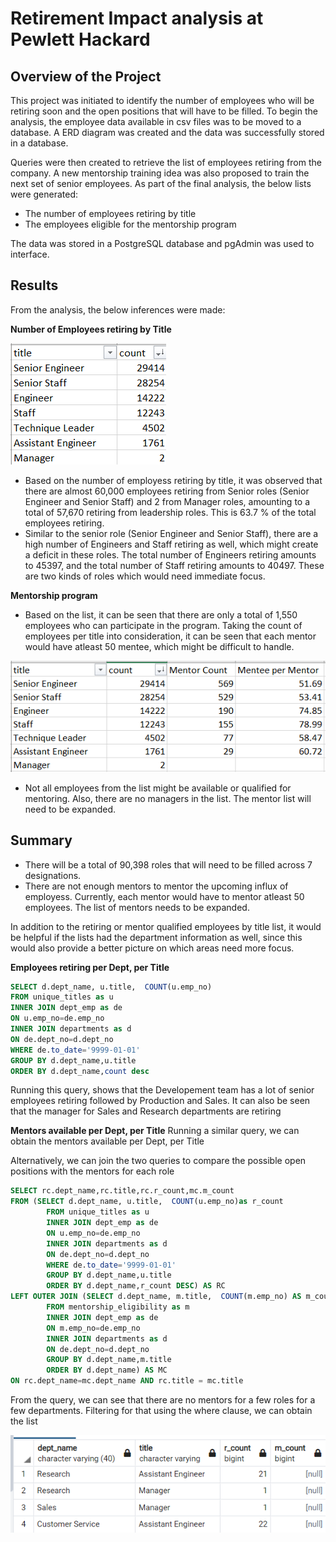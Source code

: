 # Retirement Impact analysis at Pewlett Hackard

## Overview of the Project
This project was initiated to identify the number of employees who will be retiring soon and the open positions that will have to be filled. To begin the analysis, the employee data available in csv files was to be moved to a database. A ERD diagram was created and the data was successfully stored in a database. 

Queries were then created to retrieve the list of employees retiring from the company. A new mentorship training idea was also proposed to train the next set of senior employees. As part of the final analysis, the below lists were generated:
- The number of employees retiring by title
- The employees eligible for the mentorship program

The data was stored in a PostgreSQL database and pgAdmin was used to interface.

## Results
From the analysis, the below inferences were made:

**Number of Employees retiring by Title**

![Retiring Employee Count](https://github.com/Dhanushree27/Pewlett-Hackard-Analysis/blob/main/Images/Retiring_count_by_title.PNG) 

- Based on the number of employess retiring by title, it was observed that there are almost 60,000 employees retiring from Senior roles (Senior Engineer and Senior Staff) and 2 from Manager roles, amounting to a total of 57,670 retiring from leadership roles. This is 63.7 % of the total employees retiring.  
- Similar to the senior role (Senior Engineer and Senior Staff), there are a high number of Engineers and Staff retiring as well, which might create a deficit in these roles. The total number of Engineers retiring amounts to 45397, and the total number of Staff retiring amounts to 40497. These are two kinds of roles which would need immediate focus.

**Mentorship program**

- Based on the list, it can be seen that there are only a total of 1,550 employees who can participate in the program. Taking the count of employees per title into consideration, it can be seen that each mentor would have atleast 50 mentee, which might be difficult to handle. 

![Mentee per Mentor](https://github.com/Dhanushree27/Pewlett-Hackard-Analysis/blob/main/Images/Mentee_per_Mentor.PNG)

- Not all employees from the list might be available or qualified for mentoring. Also, there are no managers in the list. The mentor list will need to be expanded. 

## Summary

- There will be a total of 90,398 roles that will need to be filled across 7 designations.
- There are not enough mentors to mentor the upcoming influx of employess. Currently, each mentor would have to mentor atleast 50 employees. The list of mentors needs to be expanded.

In addition to the retiring or mentor qualified employees by title list, it would be helpful if the lists had the department information as well, since this would also provide a better picture on which areas need more focus.

**Employees retiring per Dept, per Title**
```sql
SELECT d.dept_name, u.title,  COUNT(u.emp_no) 
FROM unique_titles as u
INNER JOIN dept_emp as de
ON u.emp_no=de.emp_no
INNER JOIN departments as d
ON de.dept_no=d.dept_no
WHERE de.to_date='9999-01-01'
GROUP BY d.dept_name,u.title
ORDER BY d.dept_name,count desc
```
Running this query, shows that the Developement team has a lot of senior employees retiring followed by Production and Sales. It can also be seen that the manager for Sales and Research departments are retiring

**Mentors available per Dept, per Title**
Running a similar query, we can obtain the mentors available per Dept, per Title

Alternatively, we can join the two queries to compare the possible open positions with the mentors for each role
```sql
SELECT rc.dept_name,rc.title,rc.r_count,mc.m_count
FROM (SELECT d.dept_name, u.title,  COUNT(u.emp_no)as r_count
        FROM unique_titles as u
        INNER JOIN dept_emp as de
        ON u.emp_no=de.emp_no
        INNER JOIN departments as d
        ON de.dept_no=d.dept_no
        WHERE de.to_date='9999-01-01'
        GROUP BY d.dept_name,u.title
        ORDER BY d.dept_name,r_count DESC) AS RC
LEFT OUTER JOIN (SELECT d.dept_name, m.title,  COUNT(m.emp_no) AS m_count
        FROM mentorship_eligibility as m
        INNER JOIN dept_emp as de
        ON m.emp_no=de.emp_no
        INNER JOIN departments as d
        ON de.dept_no=d.dept_no
        GROUP BY d.dept_name,m.title
        ORDER BY d.dept_name) AS MC
ON rc.dept_name=mc.dept_name AND rc.title = mc.title                       
```
From the query, we can see that there are no mentors for a few roles for a few departments. Filtering for that using the where clause, we can obtain the list 

![No Mentor](https://github.com/Dhanushree27/Pewlett-Hackard-Analysis/blob/main/Images/No_Mentor.PNG)







